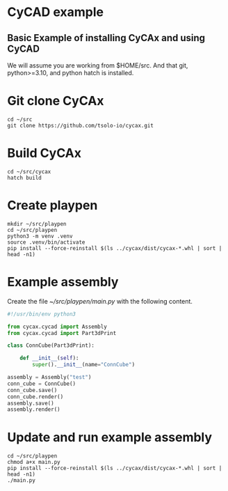 # CyCAD example

Basic Example of installing CyCAx and using CyCAD
-------------------------------------------------

We will assume you are working from $HOME/src. And that git, python>=3.10, and python hatch is installed.

Git clone CyCAx
===============

```
cd ~/src
git clone https://github.com/tsolo-io/cycax.git
```

Build CyCAx
===========
```
cd ~/src/cycax
hatch build
```

Create playpen
==============

```
mkdir ~/src/playpen
cd ~/src/playpen
python3 -m venv .venv
source .venv/bin/activate
pip install --force-reinstall $(ls ../cycax/dist/cycax-*.whl | sort | head -n1)
```

Example assembly
================

Create the file *~/src/playpen/main.py* with the following content.

``` py
#!/usr/bin/env python3

from cycax.cycad import Assembly
from cycax.cycad import Part3dPrint

class ConnCube(Part3dPrint):

    def __init__(self):
        super().__init__(name="ConnCube")

assembly = Assembly("test")
conn_cube = ConnCube()
conn_cube.save()
conn_cube.render()
assembly.save()
assembly.render()
```

Update and run example assembly
===============================

```
cd ~/src/playpen
chmod a+x main.py
pip install --force-reinstall $(ls ../cycax/dist/cycax-*.whl | sort | head -n1)
./main.py
```

